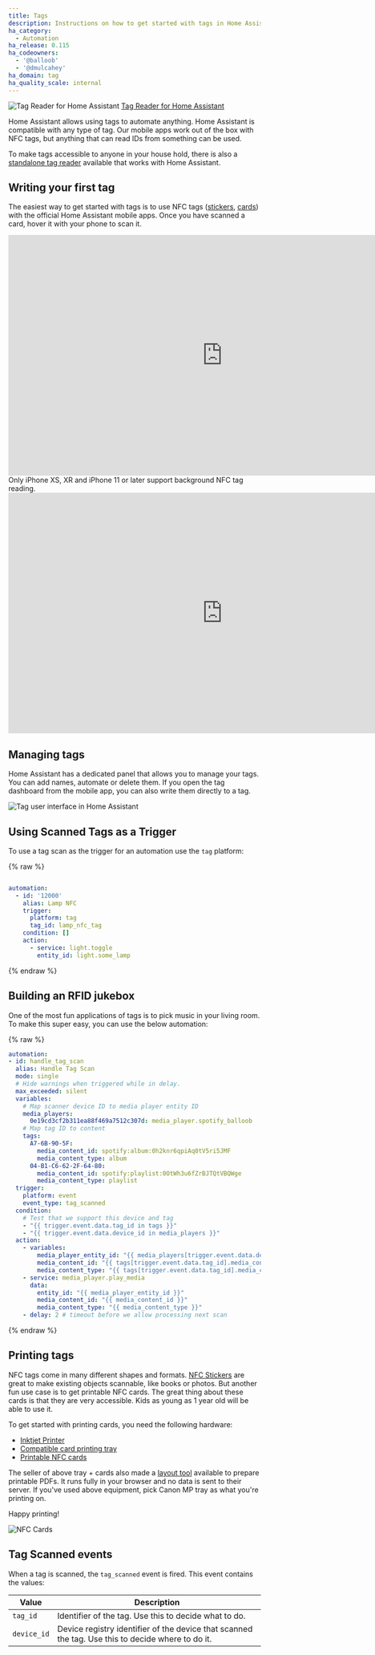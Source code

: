 ```yaml
---
title: Tags
description: Instructions on how to get started with tags in Home Assistant
ha_category:
  - Automation
ha_release: 0.115
ha_codeowners:
  - '@balloob'
  - '@dmulcahey'
ha_domain: tag
ha_quality_scale: internal
---
```


<p class='img'>
<img src="/images/blog/2020-09-15-home-assistant-tags/tag-reader.jpg" alt="Tag Reader for Home Assistant">
<a href="https://github.com/adonno/tagreader">Tag Reader for Home Assistant</a>
</p>

Home Assistant allows using tags to automate anything. Home Assistant is compatible with any type of tag. Our mobile apps work out of the box with NFC tags, but anything that can read IDs from something can be used.

To make tags accessible to anyone in your house hold, there is also a [standalone tag reader](https://github.com/adonno/tagreader) available that works with Home Assistant.

## Writing your first tag

The easiest way to get started with tags is to use NFC tags ([stickers](https://amzn.to/3bQU0nN), [cards](https://amzn.to/2RlqPzM)) with the official Home Assistant mobile apps. Once you have scanned a card, hover it with your phone to scan it.

<div class="videoWrapper">
  <iframe width="853" height="480" src="https://www.youtube-nocookie.com/embed/Xc120lClUgA" frameborder="0" allow="autoplay; encrypted-media" allowfullscreen></iframe>
</div>

<div class='note' data-title='for iPhone users'>
Only iPhone XS, XR and iPhone 11 or later support background NFC tag reading.
</div>

<div class="videoWrapper">
  <iframe width="853" height="480" src="https://www.youtube-nocookie.com/embed/xE7wm1bxRLs" frameborder="0" allow="autoplay; encrypted-media" allowfullscreen></iframe>
</div>

## Managing tags

Home Assistant has a dedicated panel that allows you to manage your tags. You can add names, automate or delete them. If you open the tag dashboard from the mobile app, you can also write them directly to a tag.

![Tag user interface in Home Assistant](/images/blog/2020-09-15-home-assistant-tags/tag-ui.gif)


## Using Scanned Tags as a Trigger

To use a tag scan as the trigger for an automation use the `tag` platform:

{% raw %}

```yaml

automation:
  - id: '12000'
    alias: Lamp NFC
    trigger:
      platform: tag
      tag_id: lamp_nfc_tag
    condition: []
    action:
      - service: light.toggle
        entity_id: light.some_lamp
```
{% endraw %}


## Building an RFID jukebox

One of the most fun applications of tags is to pick music in your living room. To make this super easy, you can use the below automation:

{% raw %}

```yaml
automation:
- id: handle_tag_scan
  alias: Handle Tag Scan
  mode: single
  # Hide warnings when triggered while in delay.
  max_exceeded: silent
  variables:
    # Map scanner device ID to media player entity ID
    media_players:
      0e19cd3cf2b311ea88f469a7512c307d: media_player.spotify_balloob
    # Map tag ID to content
    tags:
      A7-6B-90-5F:
        media_content_id: spotify:album:0h2knr6qpiAq0tV5ri5JMF
        media_content_type: album
      04-B1-C6-62-2F-64-80:
        media_content_id: spotify:playlist:0OtWh3u6fZrBJTQtVBQWge
        media_content_type: playlist
  trigger:
    platform: event
    event_type: tag_scanned
  condition:
    # Test that we support this device and tag
    - "{{ trigger.event.data.tag_id in tags }}"
    - "{{ trigger.event.data.device_id in media_players }}"
  action:
    - variables:
        media_player_entity_id: "{{ media_players[trigger.event.data.device_id] }}"
        media_content_id: "{{ tags[trigger.event.data.tag_id].media_content_id }}"
        media_content_type: "{{ tags[trigger.event.data.tag_id].media_content_type }}"
    - service: media_player.play_media
      data:
        entity_id: "{{ media_player_entity_id }}"
        media_content_id: "{{ media_content_id }}"
        media_content_type: "{{ media_content_type }}"
    - delay: 2 # timeout before we allow processing next scan
```

{% endraw %}

## Printing tags

NFC tags come in many different shapes and formats. [NFC Stickers](https://amzn.to/3bQU0nN) are great to make existing objects scannable, like books or photos. But another fun use case is to get printable NFC cards. The great thing about these cards is that they are very accessible. Kids as young as 1 year old will be able to use it.

To get started with printing cards, you need the following hardware:

- [Inktjet Printer](https://amzn.to/3khMrts)
- [Compatible card printing tray](https://amzn.to/3hq59x2)
- [Printable NFC cards](https://amzn.to/3iqHpKx)

The seller of above tray + cards also made a [layout tool](https://brainstormidsupply.com/id-card-printing-layout-tool.html/) available to prepare printable PDFs. It runs fully in your browser and no data is sent to their server. If you've used above equipment, pick Canon MP tray as what you're printing on.

Happy printing!

![NFC Cards](/images/blog/2020-09-15-home-assistant-tags/cards.jpg)

## Tag Scanned events

When a tag is scanned, the `tag_scanned` event is fired. This event contains the values:

| Value | Description |
| - | - |
| `tag_id` | Identifier of the tag. Use this to decide what to do.
| `device_id` | Device registry identifier of the device that scanned the tag. Use this to decide where to do it.
